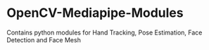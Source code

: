 # OpenCV-Mediapipe-Modules
Contains python modules for Hand Tracking, Pose Estimation, Face Detection and Face Mesh
